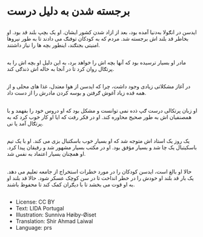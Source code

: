 # برجسته شدن به دليل درست

##
ايدسن در انګولا به‌دنيا آمده بود، بعد از ازاد شدن کشور ايشان. او يک بچپ بلند قد بود. او بخاطر قد بلند اش برجسته شد. مردم که به کودکان توفنګ می دادند تا به طور نيروها امنيتی بجنګند، اينطور بچه ها را نياز داشتند.

##
مادر او بسيار ترسيده بود که آنها بچه اش را خواهد برد، به اين دليل او بچه اش را به پرتګال روان کرد تا در آنجا به خاله اش ذندګی کند.

##
در آغاز مشکلاتی زيادی وجود داشت، چرا که ايدسن از هوا معتدل، غذا های محلی و از همه قده زياد آغوش ګرفتن و بوسه کردن مادرش را از دست داد.

##
او زبان پرتکالی درست ګپ ذده‌ نمی توانست و مشکل بود‌ که او دروس خود را بفهمد و با همصنفيان اش به طور صحيح محاوره کند. او در فکر رفت که ايا او کار خوب کرد که به پرتګال آمد يا نی.

##
یک روز يک استاد اش متوجه شد که او بسيار خوب باسکتبال بزی می کند. او با يک تیم باسکيتبال يک چا شد و بسيار مؤفق بود. او در مکتب بسيار مشهور شد و رفيقان پيدا کرد. او همچنان بسيار اعتماد به نفس شد.

##
حالا او بالغ است، ايدسن کودکان را در مورد خطرات استخراج از جامعه تعليم می دهد. یک بار قد بلند او خودش را در خطر انداخت تا در سن کوچک عسکر شود. حالا قد بلند او به او قوت می بخشد تا با دیګران کمک کند تا محفوظ باشند.

##
* License: CC BY
* Text: LIDA Portugal
* Illustration: Sunniva Høiby-Øiset
* Translation: Shir Ahmad Laiwal
* Language: prs
